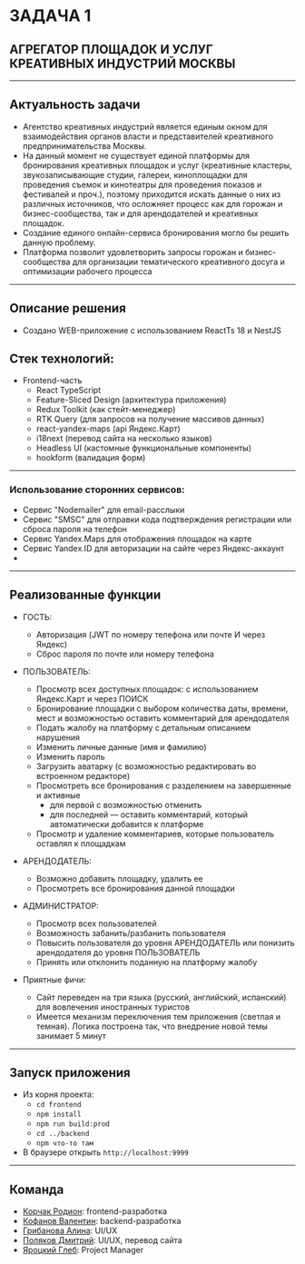 # ЗАДАЧА 1
## АГРЕГАТОР ПЛОЩАДОК И УСЛУГ КРЕАТИВНЫХ ИНДУСТРИЙ МОСКВЫ

___
## Актуальность задачи
 - Агентство креативных индустрий является единым окном для взаимодействия органов власти и представителей креативного предпринимательства Москвы.
 - На данный момент не существует единой платформы для бронирования креативных площадок и услуг (креативные кластеры, звукозаписывающие студии, галереи, киноплощадки для проведения съемок и кинотеатры для проведения показов и фестивалей и проч.), поэтому приходится искать данные о них из различных источников, что осложняет процесс как для горожан и бизнес-сообщества, так и для арендодателей и креативных площадок.
 - Создание единого онлайн-сервиса бронирования могло бы решить данную проблему.
 - Платформа позволит удовлетворить запросы горожан и бизнес-сообщества для организации тематического креативного досуга и оптимизации рабочего процесса

___
## Описание решения
 - Создано WEB-приложение с использованием ReactTs 18 и NestJS

## Стек технологий:
 - Frontend-часть
   - React TypeScript
   - Feature-Sliced Design (архитектура приложения)
   - Redux Toolkit (как стейт-менеджер)
   - RTK Query (для запросов на получение массивов данных)
   - react-yandex-maps (api Яндекс.Карт)
   - i18next (перевод сайта на несколько языков)
   - Headless UI (кастомные функциональные компоненты)
   - hookform (валидация форм)
___
### Использование сторонних сервисов:
 - Сервис "Nodemailer" для email-расслыки
 - Сервис "SMSC" для отправки кода подтверждения регистрации или сброса пароля на телефон
 - Сервис Yandex.Maps для отображения площадок на карте
 - Сервис Yandex.ID для авторизации на сайте через Яндекс-аккаунт
 - 
___ 
## Реализованные функции
 - ГОСТЬ:
   - Авторизация (JWT по номеру телефона или почте И через Яндекс)
   - Сброс пароля по почте или номеру телефона
 
 - ПОЛЬЗОВАТЕЛЬ:
   - Просмотр всех доступных площадок: с использованием Яндекс.Карт и через ПОИСК
   - Бронирование площадки с выбором количества даты, времени, мест и возможностью оставить комментарий для арендодателя
   - Подать жалобу на платформу с детальным описанием нарушения
   - Изменить личные данные (имя и фамилию)
   - Изменить пароль
   - Загрузить аватарку (с возможностью редактировать во встроенном редакторе)
   - Просмотреть все бронирования с разделением на завершенные и активные
     - для первой с возможностью отменить
     - для последней — оставить комментарий, который автоматически добавится к платформе
   - Просмотр и удаление комментариев, которые пользователь оставлял к площадкам

 - АРЕНДОДАТЕЛЬ:
   - Возможно добавить площадку, удалить ее
   - Просмотреть все бронирования данной площадки

 - АДМИНИСТРАТОР:
   - Просмотр всех пользователей
   - Возможность забанить/разбанить пользователя
   - Повысить пользователя до уровня АРЕНДОДАТЕЛЬ или понизить арендодателя до уровня ПОЛЬЗОВАТЕЛЬ
   - Принять или отклонить поданную на платформу жалобу

 - Приятные фичи:
   - Сайт переведен на три языка (русский, английский, испанский) для вовлечения иностранных туристов
   - Имеется механизм переключения тем приложения (светлая и темная). Логика построена так, что внедрение новой темы занимает 5 минут

___
## Запуск приложения
 - Из корня проекта: 
   - `cd frontend`
   - `npm install`
   - `npm run build:prod`
   - `cd ../backend`
   - `npm что-то там`
 - В браузере открыть `http://localhost:9999`

___
## Команда
 - [Корчак Родион](https://t.me/keyrea_dy): frontend-разработка
 - [Кофанов Валентин](https://t.me/VALI666KO): backend-разработка
 - [Грибанова Алина](https://t.me/toy_feels_vibe): UI/UX
 - [Поляков Дмитрий](https://t.me/operculum): UI/UX, перевод сайта
 - [Яроцкий Глеб](https://t.me/G_Rosman): Project Manager
